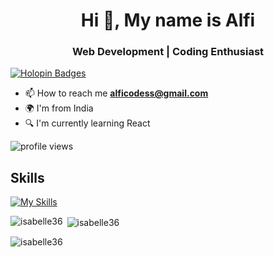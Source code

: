 
<h1 align="center">Hi 👋, My name is Alfi</h1> 
<h3 align="center">Web Development | Coding Enthusiast</h3>

[![Holopin Badges](https://holopin.me/isabelle36)](https://holopin.io/@isabelle36)

- 📫 How to reach me **alficodess@gmail.com**
- 🌍 I'm from India
- 🔍 I'm currently learning React

![profile views](https://komarev.com/ghpvc/?username=isabelle36&color=green&style=blueviolet)


<h2>Skills</h2>

[![My Skills](https://skillicons.dev/icons?i=js,html,css,c,java,nodejs)](https://skillicons.dev)


<p><img align="left" src="https://github-readme-stats.vercel.app/api/top-langs?username=isabelle36&show_icons=true&locale=en&layout=compact" alt="isabelle36" /></p>

<p>&nbsp;<img align="center" src="https://github-readme-stats.vercel.app/api?username=isabelle36&show_icons=true&locale=en" alt="isabelle36" /></p>

<p><img align="center" src="https://github-readme-streak-stats.herokuapp.com/?user=isabelle36&" alt="isabelle36" /></p>
